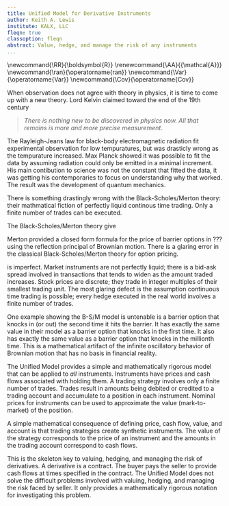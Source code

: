 ```yaml
---
title: Unified Model for Derivative Instruments
author: Keith A. Lewis
institute: KALX, LLC
fleqn: true
classoption: fleqn
abstract: Value, hedge, and manage the risk of any instruments
...
```


\newcommand{\RR}{\boldsymbol{R}}
\renewcommand{\AA}{{\mathcal{A}}}
\newcommand{\ran}{\operatorname{ran}}
\newcommand{\Var}{\operatorname{Var}}
\newcommand{\Cov}{\operatorname{Cov}}

When observation does not agree with theory in physics, it is time
to come up with a new theory. Lord Kelvin claimed toward the end of the 19th century

> _There is nothing new to be discovered in physics now. All that remains is more and more precise measurement_.

The Rayleigh-Jeans law for black-body electromagnetic radiation fit experimental observation
for low tempuratures, but was drasticly wrong as the tempurature increased.
Max Planck showed it was possible to fit the data by assuming radiation
could only be emitted in a minimal increment. His main contibution to science
was not the constant that fitted the data, it was getting his contemporaries
to focus on understanding why that worked. The result was
the development of quantum mechanics.

There is something drastingly wrong with the Black-Scholes/Merton
theory: their mathmatical fiction of perfectly liquid continous time
trading. Only a finite number of trades can be executed.




The Black-Scholes/Merton theory give

Merton provided a closed form formula for the
price of barrier options in ??? using the reflection principal
of Brownian motion. 
There is a glaring error in the classical Black-Scholes/Merton theory
for option pricing.


is imperfect. Market instruments are not perfectly liquid;
there is a bid-ask spread involved in transactions that tends to widen
as the amount traded increases.  Stock prices are discrete; they trade
in integer multiples of their smallest trading unit.  The most glaring
defect is the assumption continuous time trading is possible; every
hedge executed in the real world involves a finite number of trades.

One example showing the B-S/M model is untenable is a barrier option
that knocks in (or out) the second time it hits the barrier.  It has
exactly the same value in their model as a barrier option that knocks in
the first time.  It also has exactly the same value as a barrier option
that knocks in the millionth time.  This is a mathematical artifact of
the infinite oscillatory behavior of Brownian motion that has no basis
in financial reality.

The Unified Model provides a simple and mathematically rigorous model
that can be applied to _all_ instruments.  Instruments have prices and
cash flows associated with holding them.  A trading strategy involves
only a finite number of trades. Trades result in amounts being debited
or credited to a trading account and accumulate to a position in each
instrument. Nominal prices for instruments can be used to approximate
the value (mark-to-market) of the position.

A simple mathematical consequence of defining price, cash flow, value, and account is
that trading strategies create synthetic instruments. The value of the strategy
corresponds to the price of an instrument and the amounts in the
trading account correspond to cash flows.

This is the skeleton key to valuing, hedging, and managing the risk of derivatives.
A derivative is a contract. The buyer pays the seller to provide cash
flows at times specified in the contract. The Unified Model does not
solve the difficult problems involved with valuing, hedging, and
managing the risk faced by seller. It only provides a mathematically
rigorous notation for investigating this problem.

<!--

## Market Model

Every _instrument_ has a _price_ $X_t$ and a _cash flow_ $C_t$ at any
trading time $t\in T$.  Instruments are assumed to be perfectly liquid:
they can be bought or sold at the given price in any amount. Cash flows
are associated with owning an instrument and are almost always 0; stocks
have dividends, bonds have coupons, currencies have no cash flows,
commodities have storage costs.
European options have exactly one cash flow at expiration.

Let $T$ be a totally ordered set of trading times,
$I$ the set of all market instruments, $\Omega$ the sample space of possible outcomes,
and $\AA_t$ an algebra of sets modeling information available at time $t\in T$.
Prices and cash flows are bounded $\AA_t$-measurable functions
${X_t, C_t\colon\Omega\to\RR^I}$, ${t\in T}$.

We write $X\in B(\AA)$ if $X\colon\AA\to\RR$ is a bounded $\AA$-measurable function.
Note if $\AA$ is finite then its atoms are a partition of $\Omega$ and being
$\AA$-measurable is equivalent to $X$ being constant on atoms.
In this case $X\colon\AA\to\RR$ is standard mathematical notation
for a function when $\AA$ is identifed with its atoms.

## Trade

Traders buy and sell shares based on information available at each trading time.
They trade a finite number of times and eventually close out all postions.

A _trading strategy_ is a finite collection of strictly increasing
stopping times $(τ_j)$ and trades $(\Gamma_j)$ where
$\Gamma_j:\AA_{τ_j}\to \RR^{I}$ indicating the number of shares to trade
in each instrument at time $τ_j$. If $\tau$ is a stopping time then
$\AA_\tau = \{A\in\AA_t\mid  t\in T, t\le\tau\}$. 

Trades accumulate to a _position_
$\Delta_t = \sum_{τ_j < t}\Gamma_j = \sum_{s < t}\Gamma_s$ where
$\Gamma_s(\omega) = \Gamma_j(\omega)$ when $s = τ_j(\omega)$, $\omega\in\Omega$. 
A trade at time $t$ is not included in the position at time $t$;
it takes some time for trades to settle.

## Value

XXX

The _value_, or mark-to-market is $V_t = (\Delta_t + \Gamma_t)\cdot X_t$.
It is the amount that would result from closing out the entire position
at current market prices, assuming that is possible.
The trading _account_ is $A_t = \Delta_t\cdot C_t - \Gamma_t\cdot X_t$;
cash flows propostional to existing positions are credited and the
cost of the trade at time $t$ is debited.

## Arbitrage

_Arbitrage_ exists if there is a trading stragegy $(\Gamma_t)_{t\in T}$
with $A_0 < 0$, $A_t \ge 0$, $t > 0$, and $\sum_{t} \Gamma_t = 0$.

__Theorem__. (_Funamental Theorem of Asset Pricing_) There is no arbitrage if and only
if there exist positive measures $(D_t)_{t\in T}$ on $\Omega$ with
$$
	X_t D_t = (X_u D_u + \sum_{t < s \le u} C_s D_s)|_{\AA_t}
$$

__Lemma__. For any arbitrage free model and any trading strategy
$$
	V_t D_t = (V_u D_u + \sum_{t < s \le u} A_s D_s)|_{\AA_t}
$$

__Lemma__. If $X_t D_t = M_t - \sum_{s\le t} C_s D_s$ where $M_t = M_u|_{\AA_t}$, $t \le u$
then there is no arbitrage.

For those paying attention...
What about bid-ask spread? Use limit orders.
-->

